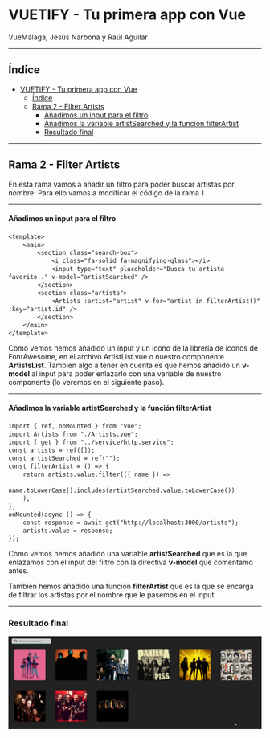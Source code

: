 # VUETIFY - Tu primera app con Vue
VueMálaga, Jesús Narbona y Raúl Aguilar

---
## Índice

- [VUETIFY - Tu primera app con Vue](#vuetify---tu-primera-app-con-vue)
  - [Índice](#índice)
  - [Rama 2 - Filter Artists](#rama-2---filter-artists)
      - [Añadimos un input para el filtro](#añadimos-un-input-para-el-filtro)
      - [Añadimos la variable artistSearched y la función filterArtist](#añadimos-la-variable-artistsearched-y-la-función-filterartist)
    - [Resultado final](#resultado-final)

---
## Rama 2 - Filter Artists

En esta rama vamos a añadir un filtro para poder buscar artistas por nombre.
Para ello vamos a modificar el código de la rama 1.

---
#### Añadimos un input para el filtro

```vue
<template>
    <main>
        <section class="search-box">
            <i class="fa-solid fa-magnifying-glass"></i>
            <input type="text" placeholder="Busca tu artista favorito.." v-model="artistSearched" />
        </section>
        <section class="artists">
            <Artists :artist="artist" v-for="artist in filterArtist()" :key="artist.id" />
        </section>
    </main>
</template>
```
Como vemos hemos añadido un input y un icono de la librería de iconos de FontAwesome, en el archivo ArtistList.vue o nuestro componente **ArtistsList**.
Tambien algo a tener en cuenta es que hemos añadido un **v-model** al input para poder enlazarlo con una variable de nuestro componente (lo veremos en el siguiente paso).

---

#### Añadimos la variable artistSearched y la función filterArtist

```vue
import { ref, onMounted } from "vue";
import Artists from "./Artists.vue";
import { get } from "../service/http.service";
const artists = ref([]);
const artistSearched = ref("");
const filterArtist = () => {
    return artists.value.filter(({ name }) =>
        name.toLowerCase().includes(artistSearched.value.toLowerCase())
    );
};
onMounted(async () => {
    const response = await get("http://localhost:3000/artists");
    artists.value = response;
});
```

Como vemos hemos añadido una variable **artistSearched** que es la que enlazamos con el input del filtro con la directiva **v-model** que comentamo antes.

Tambien hemos añadido una función **filterArtist** que es la que se encarga de filtrar los artistas por el nombre que le pasemos en el input.

---

### Resultado final

![](public/images/final.gif)

